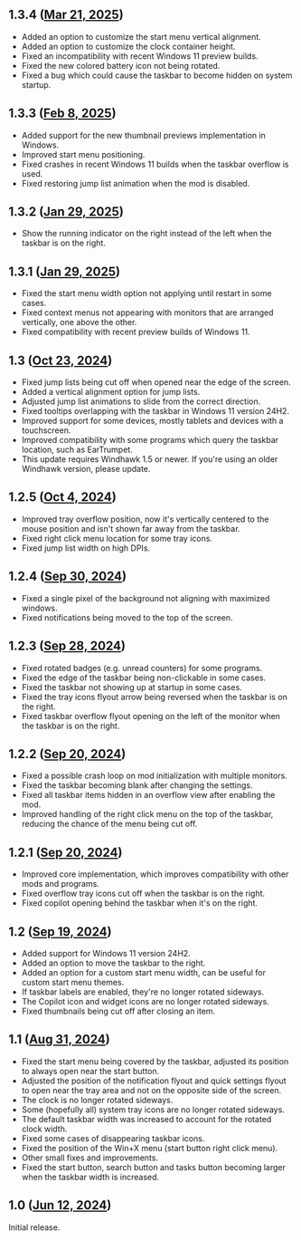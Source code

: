 ## 1.3.4 ([Mar 21, 2025](https://github.com/ramensoftware/windhawk-mods/blob/787a8c303d89449e75abd3f2a4677f26b7d16b0a/mods/taskbar-vertical.wh.cpp))

* Added an option to customize the start menu vertical alignment.
* Added an option to customize the clock container height.
* Fixed an incompatibility with recent Windows 11 preview builds.
* Fixed the new colored battery icon not being rotated.
* Fixed a bug which could cause the taskbar to become hidden on system startup.

## 1.3.3 ([Feb 8, 2025](https://github.com/ramensoftware/windhawk-mods/blob/cf9709ca613ae552c8f1d4a3ed9a029f916a9344/mods/taskbar-vertical.wh.cpp))

* Added support for the new thumbnail previews implementation in Windows.
* Improved start menu positioning.
* Fixed crashes in recent Windows 11 builds when the taskbar overflow is used.
* Fixed restoring jump list animation when the mod is disabled.

## 1.3.2 ([Jan 29, 2025](https://github.com/ramensoftware/windhawk-mods/blob/2d855bfc1ee92c213a681996b36cb7997fb1594d/mods/taskbar-vertical.wh.cpp))

* Show the running indicator on the right instead of the left when the taskbar is on the right.

## 1.3.1 ([Jan 29, 2025](https://github.com/ramensoftware/windhawk-mods/blob/b4dba0e9ddf0dbcc0b0668b079cf7144ec54c298/mods/taskbar-vertical.wh.cpp))

* Fixed the start menu width option not applying until restart in some cases.
* Fixed context menus not appearing with monitors that are arranged vertically, one above the other.
* Fixed compatibility with recent preview builds of Windows 11.

## 1.3 ([Oct 23, 2024](https://github.com/ramensoftware/windhawk-mods/blob/b43bd5d00887601ed297b2366631494080f0dd3e/mods/taskbar-vertical.wh.cpp))

* Fixed jump lists being cut off when opened near the edge of the screen.
* Added a vertical alignment option for jump lists.
* Adjusted jump list animations to slide from the correct direction.
* Fixed tooltips overlapping with the taskbar in Windows 11 version 24H2.
* Improved support for some devices, mostly tablets and devices with a touchscreen.
* Improved compatibility with some programs which query the taskbar location, such as EarTrumpet.
* This update requires Windhawk 1.5 or newer. If you're using an older Windhawk version, please update.

## 1.2.5 ([Oct 4, 2024](https://github.com/ramensoftware/windhawk-mods/blob/31cb0bda3c0d239f220fad072bd4a2be53c6ff05/mods/taskbar-vertical.wh.cpp))

* Improved tray overflow position, now it's vertically centered to the mouse position and isn't shown far away from the taskbar.
* Fixed right click menu location for some tray icons.
* Fixed jump list width on high DPIs.

## 1.2.4 ([Sep 30, 2024](https://github.com/ramensoftware/windhawk-mods/blob/056d7c496f105eecebcf9527d06841b5a923e384/mods/taskbar-vertical.wh.cpp))

* Fixed a single pixel of the background not aligning with maximized windows.
* Fixed notifications being moved to the top of the screen.

## 1.2.3 ([Sep 28, 2024](https://github.com/ramensoftware/windhawk-mods/blob/3065efada7b6b5dd413a165287b76560ff0c0210/mods/taskbar-vertical.wh.cpp))

* Fixed rotated badges (e.g. unread counters) for some programs.
* Fixed the edge of the taskbar being non-clickable in some cases.
* Fixed the taskbar not showing up at startup in some cases.
* Fixed the tray icons flyout arrow being reversed when the taskbar is on the right.
* Fixed taskbar overflow flyout opening on the left of the monitor when the taskbar is on the right.

## 1.2.2 ([Sep 20, 2024](https://github.com/ramensoftware/windhawk-mods/blob/a90c4ab676b14803b36ae376b63928dc6b483b51/mods/taskbar-vertical.wh.cpp))

* Fixed a possible crash loop on mod initialization with multiple monitors.
* Fixed the taskbar becoming blank after changing the settings.
* Fixed all taskbar items hidden in an overflow view after enabling the mod.
* Improved handling of the right click menu on the top of the taskbar, reducing the chance of the menu being cut off.

## 1.2.1 ([Sep 20, 2024](https://github.com/ramensoftware/windhawk-mods/blob/824532afd6f3568f26b5676f950ef0557602df99/mods/taskbar-vertical.wh.cpp))

* Improved core implementation, which improves compatibility with other mods and programs.
* Fixed overflow tray icons cut off when the taskbar is on the right.
* Fixed copilot opening behind the taskbar when it's on the right.

## 1.2 ([Sep 19, 2024](https://github.com/ramensoftware/windhawk-mods/blob/0b018deaa9febe57c9ed85c1ad65aac49966d743/mods/taskbar-vertical.wh.cpp))

* Added support for Windows 11 version 24H2.
* Added an option to move the taskbar to the right.
* Added an option for a custom start menu width, can be useful for custom start menu themes.
* If taskbar labels are enabled, they're no longer rotated sideways.
* The Copilot icon and widget icons are no longer rotated sideways.
* Fixed thumbnails being cut off after closing an item.

## 1.1 ([Aug 31, 2024](https://github.com/ramensoftware/windhawk-mods/blob/387771ec375561f49fffc1429b8b185f54feb5e4/mods/taskbar-vertical.wh.cpp))

* Fixed the start menu being covered by the taskbar, adjusted its position to
  always open near the start button.
* Adjusted the position of the notification flyout and quick settings flyout to
  open near the tray area and not on the opposite side of the screen.
* The clock is no longer rotated sideways.
* Some (hopefully all) system tray icons are no longer rotated sideways.
* The default taskbar width was increased to account for the rotated clock
  width.
* Fixed some cases of disappearing taskbar icons.
* Fixed the position of the Win+X menu (start button right click menu).
* Other small fixes and improvements.
* Fixed the start button, search button and tasks button becoming larger when
  the taskbar width is increased.

## 1.0 ([Jun 12, 2024](https://github.com/ramensoftware/windhawk-mods/blob/3fe4bb2e2b2b6ea124b622c91bfee9350b7ab2c7/mods/taskbar-vertical.wh.cpp))

Initial release.
